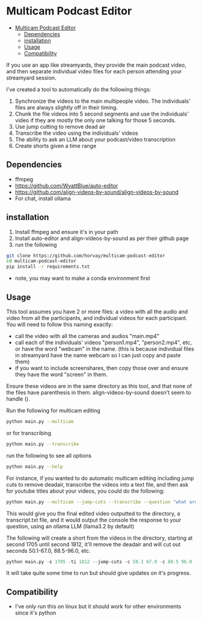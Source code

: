 # Multicam Podcast Editor

<!--toc:start-->
- [Multicam Podcast Editor](#multicam-podcast-editor)
  - [Dependencies](#dependencies)
  - [installation](#installation)
  - [Usage](#usage)
  - [Compatibility](#compatibility)
<!--toc:end-->

If you use an app like streamyards, they provide the main podcast video, and then separate individual video files for each person attending your streamyard session.

I've created a tool to automatically do the following things:

1. Synchronize the videos to the main multipeople video. The individuals' files are always slightly off in their timing.
2. Chunk the file videos into 5 second segments and use the individuals' video if they are mostly the only one talking for those 5 seconds.
3. Use jump cutting to remove dead air
4. Transcribe the video using the individuals' videos
5. The ability to ask an LLM about your podcast/video transcription
6. Create shorts given a time range

## Dependencies

- ffmpeg
- <https://github.com/WyattBlue/auto-editor>
- <https://github.com/align-videos-by-sound/align-videos-by-sound>
- For chat, install ollama

## installation

1. Install ffmpeg and ensure it's in your path
1. Install auto-editor and align-videos-by-sound as per their github page
1. run the following

```bash
git clone https://github.com/horvay/multicam-podcast-editor
cd multicam-podcast-editor
pip install -r requirements.txt
```

- note, you may want to make a conda environment first

## Usage

This tool assumes you have 2 or more files: a video with all the audio and video from all the participants, and individual videos for each participant.
You will need to follow this naming exactly:

- call the video with all the cameras and audios "main.mp4"
- call each of the individuals' videos "person1.mp4", "person2.mp4", etc, or have the word "webcam" in the name. (this is because individual files in streamyard have the name webcam so I can just copy and paste them)
- if you want to include screenshares, then copy those over and ensure they have the word "screen" in them.

Ensure these videos are in the same directory as this tool, and that none of the files have parenthesis in them. align-videos-by-sound doesn't seem to handle ().

Run the following for multicam editing

```bash
python main.py --multicam
```

or for transcribing

```bash
python main.py --transcribe
```

run the following to see all options

```bash
python main.py --help
```

For instance, if you wanted to do automatic multicam editing including jump cuts to remove deadair, transcribe the videos into a text file, and then ask for youtube titles about your videos, you could do the following:

```bash
python main.py --multicam --jump-cuts --transcribe --question "what are some good youtube titles for this podcast?"
```

This would give you the final edited video outputted to the directory, a transcript.txt file, and it would output the console the response to your question, using an ollama LLM (llama3.2 by default)

The following will create a short from the videos in the directory, starting at second 1705 until second 1812, it'll remove the deadair and will cut out seconds 50.1-67.0, 88.5-96.0, etc.

```python
python main.py -s 1705 -ti 1812 --jump-cuts -c 50.1 67.0 -c 88.5 96.0 -c 9.5 103.0 
```

It will take quite some time to run but should give updates on it's progress.

## Compatibility

- I've only run this on linux but it should work for other environments since it's python
